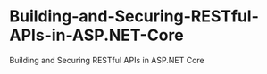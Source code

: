 # Building-and-Securing-RESTful-APIs-in-ASP.NET-Core
Building and Securing RESTful APIs in ASP.NET Core
